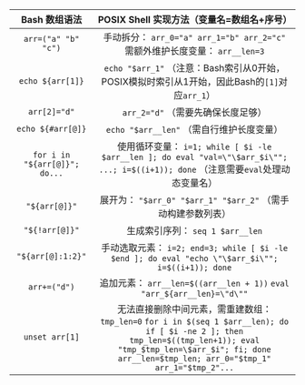 |         Bash 数组语法         |          POSIX Shell 实现方法（变量名=数组名+序号）          |
| :---------------------------: | :----------------------------------------------------------: |
|      `arr=("a" "b" "c")`      | 手动拆分： `arr_0="a" arr_1="b" arr_2="c"` 需额外维护长度变量： `arr__len=3` |
|       `echo ${arr[1]}`        | `echo "$arr_1"` （注意：Bash索引从0开始，POSIX模拟时索引从1开始，因此Bash的`[1]`对应`arr_1`） |
|         `arr[2]="d"`          |              `arr_2="d"` （需要先确保长度足够）              |
|       `echo ${#arr[@]}`       |          `echo "$arr__len"` （需自行维护长度变量）           |
| `for i in "${arr[@]}"; do...` | 使用循环变量： `i=1; while [ $i -le $arr__len ]; do eval "val=\"\$arr_$i\""; ...; i=$((i+1)); done` （注意需要`eval`处理动态变量名） |
|         `"${arr[@]}"`         | 展开为： `"$arr_0" "$arr_1" "$arr_2"` （需手动构建参数列表） |
|        `"${!arr[@]}"`         |               生成索引序列： `seq 1 $arr__len`               |
|       `"${arr[@]:1:2}"`       | 手动选取元素： `i=2; end=3; while [ $i -le $end ]; do eval "echo \"\$arr_$i\""; i=$((i+1)); done` |
|         `arr+=("d")`          | 追加元素： `arr__len=$((arr__len + 1))` `eval "arr_${arr__len}=\"d\""` |
|        `unset arr[1]`         | 无法直接删除中间元素，需重建数组： `tmp_len=0` `for i in $(seq 1 $arr__len); do if [ $i -ne 2 ]; then tmp_len=$((tmp_len+1)); eval "tmp_$tmp_len=\$arr_$i"; fi; done` `arr__len=$tmp_len; arr_0="$tmp_1" arr_1="$tmp_2"...` |

